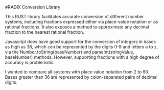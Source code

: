 #RADIX Conversion Library

This RUST library facilitates accurate conversion of different number systems, including fractions expressed either via place-value notation or as rational fractions. It also exposes a method to approximate any decimal fraction to the nearest rational fraction.

Javascript does have good support for the conversion of integers in bases as high as 36, which can be represented by the digits 0-9 and letters a to z, via the Number.toString(baseNumber) and parseInt(stringValue, baseNumber) methods. However, supporting fractions with a high degree of accuracy is problematic.

I wanted to compare all systems with place value notation from 2 to 60. Bases greater than 36 are represented by colon-separated pairs of decimal digits.
